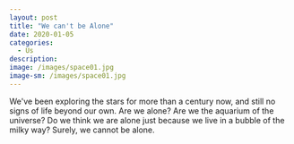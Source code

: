 ```yaml
---
layout: post
title: "We can't be Alone"
date: 2020-01-05
categories:
  - Us
description:
image: /images/space01.jpg
image-sm: /images/space01.jpg
---
```

We've been exploring the stars for more than a century now, and still no signs of life beyond our own. Are we alone? Are we the aquarium of the universe? Do we think we are alone just because we live in a bubble of the milky way? Surely, we cannot be alone.  
